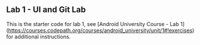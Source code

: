 ## Lab 1 - UI and Git Lab

This is the starter code for lab 1, see [Android University Course - Lab 1]
(https://courses.codepath.org/courses/android_university/unit/1#!exercises) for additional instructions.
